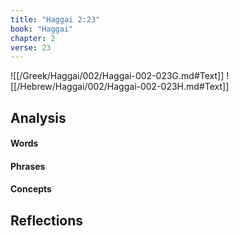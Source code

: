```yaml
---
title: "Haggai 2:23"
book: "Haggai"
chapter: 2
verse: 23
---
```

![[/Greek/Haggai/002/Haggai-002-023G.md#Text]]
![[/Hebrew/Haggai/002/Haggai-002-023H.md#Text]]

## Analysis

#### Words

#### Phrases

#### Concepts

## Reflections
